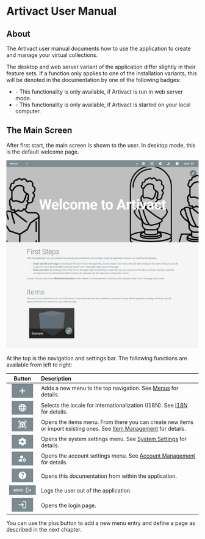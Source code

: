 # Artivact User Manual

## About

The Artivact user manual documents how to use the application to create and manage your virtual collections.

The desktop and web server variant of the application differ slightly in their feature sets.
If a function only applies to one of the installation variants, this will be denoted in the documentation by one of the
following badges:

- <Badge type="warning" text="server"/> - This functionality is only available, if Artivact is run in web server mode.
- <Badge type="warning" text="desktop"/> - This functionality is only available, if Artivact is started on your local computer.

## The Main Screen

After first start, the main screen is shown to the user.
<Badge type="warning" text="desktop"/> In desktop mode, this is the default welcome page.

![artivact-welcome-page](./assets/about/artivact-welcome-page.png)

At the top is the navigation and settings bar.
The following functions are available from left to right:

|                                 Button                                 | Description                                                                                                                                            |
|:----------------------------------------------------------------------:|:-------------------------------------------------------------------------------------------------------------------------------------------------------|
|         ![add-menu-button](./assets/about/add-menu-button.png)         | Adds a new menu to the top navigation. See [Menus](../content-management/menus) for details.                                                           |
| ![locale-selection-button](./assets/about/locale-selection-button.png) | Selects the locale for internationalization (I18N). See [I18N](../content-management/internationalization) for details.                                |
|    ![item-setting-button](./assets/about/item-settings-button.png)     | Opens the items menu. From there you can create new items or import existing ones. See [Item Management](../item-management/introduction) for details. |
|  ![system-settings-button](./assets/about/system-settings-button.png)  | Opens the system settings menu. See [System Settings](../settings/properties) for details.                                                             |
| ![account-settings-button](./assets/about/account-settings-button.png) | <Badge type="warning" text="server"/> Opens the account settings menu. See [Account Management](../account-management/accounts) for details.           |
|    ![documentation-button](./assets/about/documentation-button.png)    | Opens this documentation from within the application.                                                                                                  |
|           ![logout-button](./assets/about/logout-button.png)           | <Badge type="warning" text="server"/> Logs the user out of the application.                                                                            |
|            ![login-button](./assets/about/login-button.png)            | <Badge type="warning" text="server"/> Opens the login page.                                                                                            |

You can use the plus button to add a new menu entry and define a page as described in the next chapter.